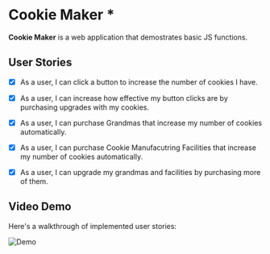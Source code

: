 # Cookie Maker *

**Cookie Maker** is a web application that demostrates basic JS functions.


## User Stories

* [X] As a user, I can click a button to increase the number of cookies I have.
* [X] As a user, I can increase how effective my button clicks are by purchasing upgrades with my cookies.
* [X] As a user, I can purchase Grandmas that increase my number of cookies automatically.
* [X] As a user, I can purchase Cookie Manufacutring Facilities that increase my number of cookies automatically.
* [X] As a user, I can upgrade my grandmas and facilities by purchasing more of them.



## Video Demo 

Here's a walkthrough of implemented user stories:

![Demo](make-cookies-demo.gif)
